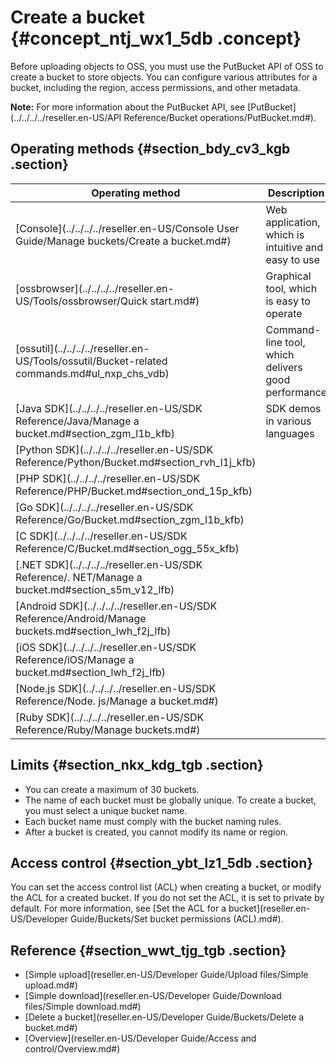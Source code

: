 # Create a bucket {#concept_ntj_wx1_5db .concept}

Before uploading objects to OSS, you must use the PutBucket API of OSS to create a bucket to store objects. You can configure various attributes for a bucket, including the region, access permissions, and other metadata.

**Note:** For more information about the PutBucket API, see [PutBucket](../../../../reseller.en-US/API Reference/Bucket operations/PutBucket.md#).

## Operating methods {#section_bdy_cv3_kgb .section}

|Operating method|Description|
|----------------|-----------|
|[Console](../../../../reseller.en-US/Console User Guide/Manage buckets/Create a bucket.md#)|Web application, which is intuitive and easy to use|
|[ossbrowser](../../../../reseller.en-US/Tools/ossbrowser/Quick start.md#)|Graphical tool, which is easy to operate|
|[ossutil](../../../../reseller.en-US/Tools/ossutil/Bucket-related commands.md#ul_nxp_chs_vdb)|Command-line tool, which delivers good performance|
|[Java SDK](../../../../reseller.en-US/SDK Reference/Java/Manage a bucket.md#section_zgm_l1b_kfb)|SDK demos in various languages|
|[Python SDK](../../../../reseller.en-US/SDK Reference/Python/Bucket.md#section_rvh_l1j_kfb)|
|[PHP SDK](../../../../reseller.en-US/SDK Reference/PHP/Bucket.md#section_ond_15p_kfb)|
|[Go SDK](../../../../reseller.en-US/SDK Reference/Go/Bucket.md#section_zgm_l1b_kfb)|
|[C SDK](../../../../reseller.en-US/SDK Reference/C/Bucket.md#section_ogg_55x_kfb)|
|[.NET SDK](../../../../reseller.en-US/SDK Reference/. NET/Manage a bucket.md#section_s5m_v12_lfb)|
|[Android SDK](../../../../reseller.en-US/SDK Reference/Android/Manage buckets.md#section_lwh_f2j_lfb)|
|[iOS SDK](../../../../reseller.en-US/SDK Reference/iOS/Manage a bucket.md#section_lwh_f2j_lfb)|
|[Node.js SDK](../../../../reseller.en-US/SDK Reference/Node. js/Manage a bucket.md#)|
|[Ruby SDK](../../../../reseller.en-US/SDK Reference/Ruby/Manage buckets.md#)|

## Limits {#section_nkx_kdg_tgb .section}

-   You can create a maximum of 30 buckets.
-   The name of each bucket must be globally unique. To create a bucket, you must select a unique bucket name.
-   Each bucket name must comply with the bucket naming rules.
-   After a bucket is created, you cannot modify its name or region.

## Access control {#section_ybt_lz1_5db .section}

You can set the access control list \(ACL\) when creating a bucket, or modify the ACL for a created bucket. If you do not set the ACL, it is set to private by default. For more information, see [Set the ACL for a bucket](reseller.en-US/Developer Guide/Buckets/Set bucket permissions (ACL).md#).

## Reference {#section_wwt_tjg_tgb .section}

-   [Simple upload](reseller.en-US/Developer Guide/Upload files/Simple upload.md#)
-   [Simple download](reseller.en-US/Developer Guide/Download files/Simple download.md#)
-   [Delete a bucket](reseller.en-US/Developer Guide/Buckets/Delete a bucket.md#)
-   [Overview](reseller.en-US/Developer Guide/Access and control/Overview.md#)

